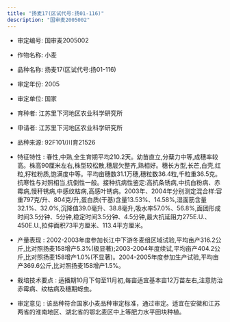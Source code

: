 ```yaml
---
title: "扬麦17(区试代号:扬01-116)"
description: "国审麦2005002"
---
```

* 审定编号:  国审麦2005002

*  作物名称:  小麦

*  品种名称:  扬麦17(区试代号:扬01-116)

*  审定年份:  2005

*  审定单位:  国家

* 育种者:  江苏里下河地区农业科学研究所

*  申请者:  江苏里下河地区农业科学研究所

*  品种来源:  92F101/川育21526

*  特征特性 : 
春性,中熟,全生育期平均210.2天。幼苗直立,分蘖力中等,成穗率较高。株高90厘米左右,株型较松散,穗层欠整齐,熟相好。穗长方型,长芒,白壳,红粒,籽粒粉质,饱满度中等。平均亩穗数31.1万穗,穗粒数36.4粒,千粒重36.5克。抗寒性与对照相当,抗倒性一般。接种抗病性鉴定:高抗条锈病,中抗白粉病、赤霉病,慢秆锈病,中感纹枯病,高感叶锈病。2003年、2004年分别测定混合样:容重797克/升、804克/升,蛋白质(干基)含量13.53%、14.58%,湿面筋含量32.1%、32.0%,沉降值39.0毫升、38.8毫升,吸水率57.0%、56.8%,面团形成时间3.5分钟、5分钟,稳定时间3.5分钟、4.5分钟,最大抗延阻力275E.U.、450E.U.,拉伸面积73平方厘米、113.4平方厘米。
 
*  产量表现 : 
2002-2003年度参加长江中下游冬麦组区域试验,平均亩产316.2公斤,比对照扬麦158增产5.3%(极显著);2003-2004年度续试,平均亩产404.2公斤,比对照扬麦158增产1.0%(不显著)。2004-2005年度参加生产试验,平均亩产369.6公斤,比对照扬麦158增产1.5%。

*  栽培技术要点 : 
适播期10月下旬至11月初,每亩适宜基本亩12万苗左右,注意防治赤霉病、纹枯病及穗期蚜虫。

*  审定意见 : 
该品种符合国家小麦品种审定标准，通过审定。适宜在安徽和江苏两省的淮南地区、湖北省的鄂北麦区中上等肥力水平田块种植。
